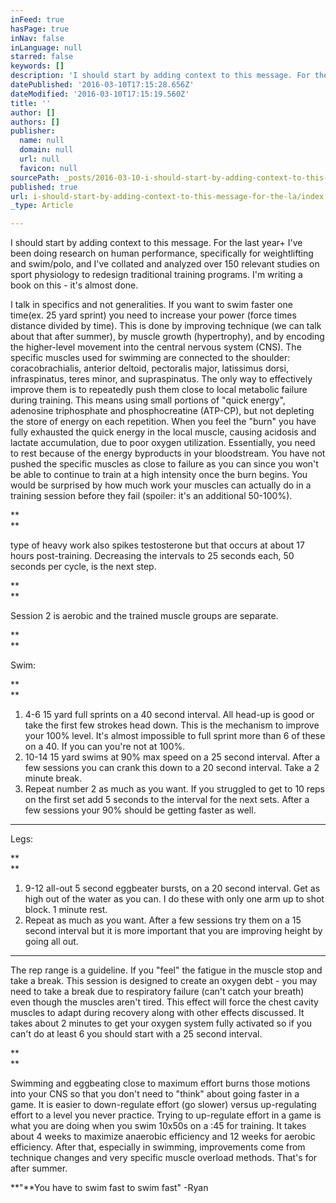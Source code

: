 ```yaml
---
inFeed: true
hasPage: true
inNav: false
inLanguage: null
starred: false
keywords: []
description: 'I should start by adding context to this message. For the last year+ I’ve been doing research on human performance, specifically for weightlifting and swim/polo, and I’ve collated and analyzed over 150 relevant studies on sport physiology to redesign traditional training programs. I’m writing a book on this - it’s almost done.'
datePublished: '2016-03-10T17:15:28.656Z'
dateModified: '2016-03-10T17:15:19.560Z'
title: ''
author: []
authors: []
publisher:
  name: null
  domain: null
  url: null
  favicon: null
sourcePath: _posts/2016-03-10-i-should-start-by-adding-context-to-this-message-for-the-la.md
published: true
url: i-should-start-by-adding-context-to-this-message-for-the-la/index.html
_type: Article

---
```

I should start by adding context to this message. For the last year+ I've been doing research on human performance, specifically for weightlifting and swim/polo, and I've collated and analyzed over 150 relevant studies on sport physiology to redesign traditional training programs. I'm writing a book on this - it's almost done.

I talk in specifics and not generalities. If you want to swim faster one time(ex. 25 yard sprint) you need to increase your power (force times distance divided by time). This is done by improving technique (we can talk about that after summer), by muscle growth (hypertrophy), and by encoding the higher-level movement into the central nervous system (CNS). The specific muscles used for swimming are connected to the shoulder: coracobrachialis, anterior deltoid, pectoralis major, latissimus dorsi, infraspinatus, teres minor, and supraspinatus. The only way to effectively improve them is to repeatedly push them close to local metabolic failure during training. This means using small portions of "quick energy", adenosine triphosphate and phosphocreatine (ATP-CP), but not depleting the store of energy on each repetition. When you feel the "burn" you have fully exhausted the quick energy in the local muscle, causing acidosis and lactate accumulation, due to poor oxygen utilization. Essentially, you need to rest because of the energy byproducts in your bloodstream. You have not pushed the specific muscles as close to failure as you can since you won't be able to continue to train at a high intensity once the burn begins. You would be surprised by how much work your muscles can actually do in a training session before they fail (spoiler: it's an additional 50-100%).   

**[][0][][1][][2][][3][][4][][5][][6]  
**

  
type of heavy work also spikes testosterone but that occurs at about 17 hours post-training. Decreasing the intervals to 25 seconds each, 50 seconds per cycle, is the next step.  

**[][7]  
**

Session 2 is aerobic and the trained muscle groups are separate.

**  
**

Swim:

**  
**

1. 4-6 15 yard full sprints on a 40 second interval. All head-up is good or take the first few strokes head down. This is the mechanism to improve your 100% level. It's almost impossible to full sprint more than 6 of these on a 40\. If you can you're not at 100%.
2. 10-14 15 yard swims at 90% max speed on a 25 second interval. After a few sessions you can crank this down to a 20 second interval. Take a 2 minute break.
3. Repeat number 2 as much as you want. If you struggled to get to 10 reps on the first set add 5 seconds to the interval for the next sets. After a few sessions your 90% should be getting faster as well. 

****

Legs:

**  
**

1. 9-12 all-out 5 second eggbeater bursts, on a 20 second interval. Get as high out of the water as you can. I do these with only one arm up to shot block. 1 minute rest.
2. Repeat as much as you want. After a few sessions try them on a 15 second interval but it is more important that you are improving height by going all out.

****

The rep range is a guideline. If you "feel" the fatigue in the muscle stop and take a break. This session is designed to create an oxygen debt - you may need to take a break due to respiratory failure (can't catch your breath) even though the muscles aren't tired. This effect will force the chest cavity muscles to adapt during recovery along with other effects discussed. It takes about 2 minutes to get your oxygen system fully activated so if you can't do at least 6 you should start with a 25 second interval. 

**  
**

Swimming and eggbeating close to maximum effort burns those motions into your CNS so that you don't need to "think" about going faster in a game. It is easier to down-regulate effort (go slower) versus up-regulating effort to a level you never practice. Trying to up-regulate effort in a game is what you are doing when you swim 10x50s on a :45 for training. It takes about 4 weeks to maximize anaerobic efficiency and 12 weeks for aerobic efficiency. After that, especially in swimming, improvements come from technique changes and very specific muscle overload methods. That's for after summer.

**"**You have to swim fast to swim fast" -Ryan



[0]: https://en.wikipedia.org/wiki/Coracobrachialis_muscle
[1]: http://www.exrx.net/Muscles/DeltoidAnterior.html
[2]: https://en.wikipedia.org/wiki/Infraspinatus_muscle
[3]: https://en.wikipedia.org/wiki/Teres_minor_muscle
[4]: https://en.wikipedia.org/wiki/Supraspinatus_muscle
[5]: https://en.wikipedia.org/wiki/Adenosine_triphosphate
[6]: https://en.wikipedia.org/wiki/Phosphocreatine
[7]: https://en.wikipedia.org/wiki/Supercompensation